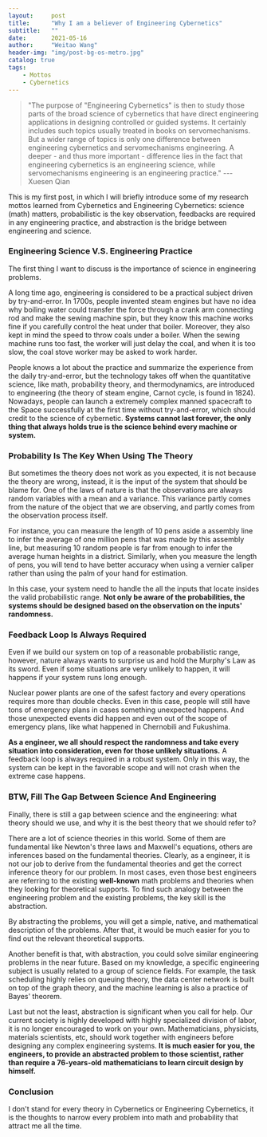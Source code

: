 ```yaml
---
layout:     post
title:      "Why I am a believer of Engineering Cybernetics"
subtitle:   ""
date:       2021-05-16 
author:     "Weitao Wang"
header-img: "img/post-bg-os-metro.jpg"
catalog: true
tags:
    - Mottos
    - Cybernetics
---
```


> "The purpose of "Engineering Cybernetics" is then to study those parts of the broad science of cybernetics that have direct engineering applications in designing controlled or guided systems. It certainly includes such topics usually treated in books on servomechanisms. But a wider range of topics is only one difference between engineering cybernetics and servomechanisms engineering. A deeper - and thus more important - difference lies in the fact that engineering cybernetics is an engineering science, while servomechanisms engineering is an engineering practice." --- Xuesen Qian

This is my first post, in which I will briefly introduce some of my research mottos learned from Cybernetics and Engineering Cybernetics: science (math) matters, probabilistic is the key observation, feedbacks are required in any engineering practice, and abstraction is the bridge between engineering and science.

### Engineering Science V.S. Engineering Practice

The first thing I want to discuss is the importance of science in engineering problems.

A long time ago, engineering is considered to be a practical subject driven by try-and-error. In 1700s, people invented steam engines but have no idea why boiling water could transfer the force through a crank arm connecting rod and make the sewing machine spin, but they know this machine works fine if you carefully control the heat under that boiler. Moreover, they also kept in mind the speed to throw coals under a boiler. When the sewing machine runs too fast, the worker will just delay the coal, and when it is too slow, the coal stove worker may be asked to work harder.

People knows a lot about the practice and summarize the experience from the daily try-and-error, but the technology takes off when the quantitative science, like math, probability theory, and thermodynamics, are introduced to engineering (the theory of steam engine, Carnot cycle, is found in 1824). Nowadays, people can launch a extremely complex manned spacecraft to the Space successfully at the first time without try-and-error, which should credit to the science of cybernetic. **Systems cannot last forever, the only thing that always holds true is the science behind every machine or system.**

### Probability Is The Key When Using The Theory

But sometimes the theory does not work as you expected, it is not because the theory are wrong, instead, it is the input of the system that should be blame for. One of the laws of nature is that the observations are always random variables with a mean and a variance. This variance partly comes from the nature of the object that we are observing, and partly comes from the observation process itself.

For instance, you can measure the length of 10 pens aside a assembly line to infer the average of one million pens that was made by this assembly line, but measuring 10 random people is far from enough to infer the average human heights in a district. Similarly, when you measure the length of pens, you will tend to have better accuracy when using a vernier caliper rather than using the palm of your hand for estimation.

In this case, your system need to handle the all the inputs that locate insides the valid probabilistic range. **Not only be aware of the probabilities, the systems should be designed based on the observation on the inputs' randomness.**

### Feedback Loop Is Always Required

Even if we build our system on top of a reasonable probabilistic range, however, nature always wants to surprise us and hold the Murphy's Law as its sword. Even if some situations are very unlikely to happen, it will happens if your system runs long enough.

Nuclear power plants are one of the safest factory and every operations requires more than double checks. Even in this case, people will still have tons of emergency plans in cases something unexpected happens. And those unexpected events did happen and even out of the scope of emergency plans, like what happened in Chernobili and Fukushima.

**As a engineer, we all should respect the randomness and take every situation into consideration, even for those unlikely situations.** A feedback loop is always required in a robust system. Only in this way, the system can be kept in the favorable scope and will not crash when the extreme case happens.

### BTW, Fill The Gap Between Science And Engineering

Finally, there is still a gap between science and the engineering: what theory should we use, and why it is the best theory that we should refer to?

There are a lot of science theories in this world. Some of them are fundamental like Newton's three laws and Maxwell's equations, others are inferences based on the fundamental theories. Clearly, as a engineer, it is not our job to derive from the fundamental theories and get the correct inference theory for our problem. In most cases, even those best engineers are referring to the existing **well-known** math problems and theories when they looking for theoretical supports. To find such analogy between the engineering problem and the existing problems, the key skill is the abstraction.

By abstracting the problems, you will get a simple, native, and mathematical description of the problems. After that, it would be much easier for you to find out the relevant theoretical supports.

Another benefit is that, with abstraction, you could solve similar engineering problems in the near future. Based on my knowledge, a specific engineering subject is usually related to a group of science fields. For example, the task scheduling highly relies on queuing theory, the data center network is built on top of the graph theory, and the machine learning is also a practice of Bayes' theorem.

Last but not the least, abstraction is significant when you call for help. Our current society is highly developed with highly specialized division of labor, it is no longer encouraged to work on your own. Mathematicians, physicists, materials scientists, etc, should work together with engineers before designing any complex engineering systems. **It is much easier for you, the engineers, to provide an abstracted problem to those scientist, rather than require a 76-years-old mathematicians to learn circuit design by himself.**

### Conclusion

I don't stand for every theory in Cybernetics or Engineering Cybernetics, it is the thoughts to narrow every problem into math and probability that attract me all the time.
